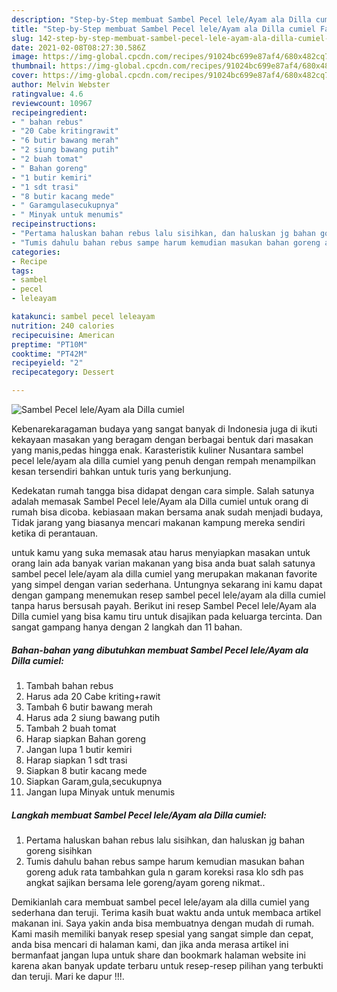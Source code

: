 ```yaml
---
description: "Step-by-Step membuat Sambel Pecel lele/Ayam ala Dilla cumiel Favorite"
title: "Step-by-Step membuat Sambel Pecel lele/Ayam ala Dilla cumiel Favorite"
slug: 142-step-by-step-membuat-sambel-pecel-lele-ayam-ala-dilla-cumiel-favorite
date: 2021-02-08T08:27:30.586Z
image: https://img-global.cpcdn.com/recipes/91024bc699e87af4/680x482cq70/sambel-pecel-leleayam-ala-dilla-cumiel-foto-resep-utama.jpg
thumbnail: https://img-global.cpcdn.com/recipes/91024bc699e87af4/680x482cq70/sambel-pecel-leleayam-ala-dilla-cumiel-foto-resep-utama.jpg
cover: https://img-global.cpcdn.com/recipes/91024bc699e87af4/680x482cq70/sambel-pecel-leleayam-ala-dilla-cumiel-foto-resep-utama.jpg
author: Melvin Webster
ratingvalue: 4.6
reviewcount: 10967
recipeingredient:
- " bahan rebus"
- "20 Cabe kritingrawit"
- "6 butir bawang merah"
- "2 siung bawang putih"
- "2 buah tomat"
- " Bahan goreng"
- "1 butir kemiri"
- "1 sdt trasi"
- "8 butir kacang mede"
- " Garamgulasecukupnya"
- " Minyak untuk menumis"
recipeinstructions:
- "Pertama haluskan bahan rebus lalu sisihkan, dan haluskan jg bahan goreng sisihkan"
- "Tumis dahulu bahan rebus sampe harum kemudian masukan bahan goreng aduk rata tambahkan gula n garam koreksi rasa klo sdh pas angkat sajikan bersama lele goreng/ayam goreng nikmat.."
categories:
- Recipe
tags:
- sambel
- pecel
- leleayam

katakunci: sambel pecel leleayam 
nutrition: 240 calories
recipecuisine: American
preptime: "PT10M"
cooktime: "PT42M"
recipeyield: "2"
recipecategory: Dessert

---
```



![Sambel Pecel lele/Ayam ala Dilla cumiel](https://img-global.cpcdn.com/recipes/91024bc699e87af4/680x482cq70/sambel-pecel-leleayam-ala-dilla-cumiel-foto-resep-utama.jpg)

Kebenarekaragaman budaya yang sangat banyak di Indonesia juga di ikuti kekayaan masakan yang beragam dengan berbagai bentuk dari masakan yang manis,pedas hingga enak. Karasteristik kuliner Nusantara sambel pecel lele/ayam ala dilla cumiel yang penuh dengan rempah menampilkan kesan tersendiri bahkan untuk turis yang berkunjung.


Kedekatan rumah tangga bisa didapat dengan cara simple. Salah satunya adalah memasak Sambel Pecel lele/Ayam ala Dilla cumiel untuk orang di rumah bisa dicoba. kebiasaan makan bersama anak sudah menjadi budaya, Tidak jarang yang biasanya mencari makanan kampung mereka sendiri ketika di perantauan.



untuk kamu yang suka memasak atau harus menyiapkan masakan untuk orang lain ada banyak varian makanan yang bisa anda buat salah satunya sambel pecel lele/ayam ala dilla cumiel yang merupakan makanan favorite yang simpel dengan varian sederhana. Untungnya sekarang ini kamu dapat dengan gampang menemukan resep sambel pecel lele/ayam ala dilla cumiel tanpa harus bersusah payah.
Berikut ini resep Sambel Pecel lele/Ayam ala Dilla cumiel yang bisa kamu tiru untuk disajikan pada keluarga tercinta. Dan sangat gampang hanya dengan 2 langkah dan 11 bahan.


<!--inarticleads1-->

##### Bahan-bahan yang dibutuhkan membuat Sambel Pecel lele/Ayam ala Dilla cumiel:

1. Tambah  bahan rebus
1. Harus ada 20 Cabe kriting+rawit
1. Tambah 6 butir bawang merah
1. Harus ada 2 siung bawang putih
1. Tambah 2 buah tomat
1. Harap siapkan  Bahan goreng
1. Jangan lupa 1 butir kemiri
1. Harap siapkan 1 sdt trasi
1. Siapkan 8 butir kacang mede
1. Siapkan  Garam,gula,secukupnya
1. Jangan lupa  Minyak untuk menumis




<!--inarticleads2-->

##### Langkah membuat  Sambel Pecel lele/Ayam ala Dilla cumiel:

1. Pertama haluskan bahan rebus lalu sisihkan, dan haluskan jg bahan goreng sisihkan
1. Tumis dahulu bahan rebus sampe harum kemudian masukan bahan goreng aduk rata tambahkan gula n garam koreksi rasa klo sdh pas angkat sajikan bersama lele goreng/ayam goreng nikmat..




Demikianlah cara membuat sambel pecel lele/ayam ala dilla cumiel yang sederhana dan teruji. Terima kasih buat waktu anda untuk membaca artikel makanan ini. Saya yakin anda bisa membuatnya dengan mudah di rumah. Kami masih memiliki banyak resep spesial yang sangat simple dan cepat, anda bisa mencari di halaman kami, dan jika anda merasa artikel ini bermanfaat jangan lupa untuk share dan bookmark halaman website ini karena akan banyak update terbaru untuk resep-resep pilihan yang terbukti dan teruji. Mari ke dapur !!!. 

